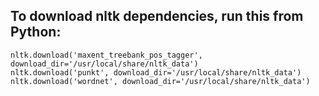 ## To download nltk dependencies, run this from Python:

    nltk.download('maxent_treebank_pos_tagger', download_dir='/usr/local/share/nltk_data')
    nltk.download('punkt', download_dir='/usr/local/share/nltk_data')
    nltk.download('wordnet', download_dir='/usr/local/share/nltk_data')
